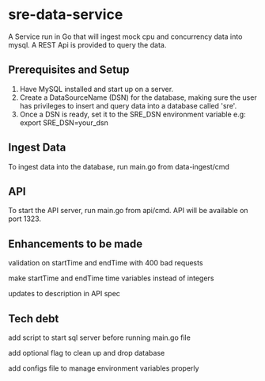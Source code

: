 # sre-data-service
A Service run in Go that will ingest mock cpu and concurrency data into mysql.
A REST Api is provided to query the data.

## Prerequisites and Setup
1) Have MySQL installed and start up on a server.
2) Create a DataSourceName (DSN) for the database, making sure the user has privileges to insert and query data into a database called 'sre'.
3) Once a DSN is ready, set it to the SRE_DSN environment variable e.g:
export SRE_DSN=your_dsn

## Ingest Data
To ingest data into the database, run main.go from data-ingest/cmd

## API
To start the API server, run main.go from api/cmd. API will be available on port 1323.

## Enhancements to be made
validation on startTime and endTime with 400 bad requests 

make startTime and endTime time variables instead of integers

updates to description in API spec

## Tech debt
add script to start sql server before running main.go file

add optional flag to clean up and drop database

add configs file to manage environment variables properly
